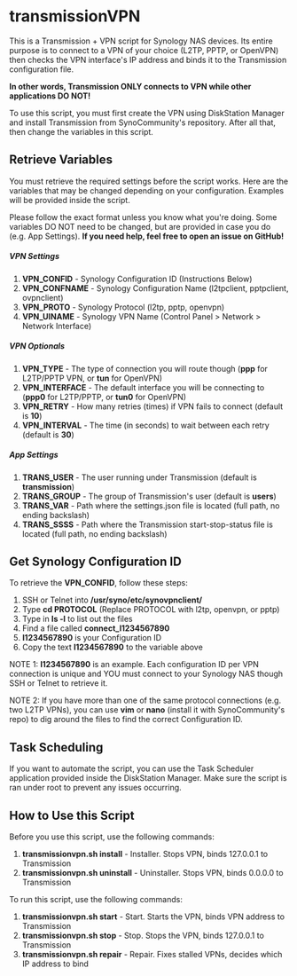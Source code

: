transmissionVPN
================

This is a Transmission + VPN script for Synology NAS devices. Its entire purpose is to connect to a VPN of your choice (L2TP, PPTP, or OpenVPN) then checks the VPN interface's IP address and binds it to the Transmission configuration file.

__In other words, Transmission ONLY connects to VPN while other applications DO NOT!__

To use this script, you must first create the VPN using DiskStation Manager and install Transmission from SynoCommunity's repository. After all that, then change the variables in this script.

## Retrieve Variables
You must retrieve the required settings before the script works. Here are the variables that may be changed depending on your configuration. Examples will be provided inside the script.

Please follow the exact format unless you know what you're doing. Some variables DO NOT need to be changed, but are provided in case you do (e.g. App Settings). __If you need help, feel free to open an issue on GitHub!__

##### VPN Settings
1. __VPN_CONFID__ - Synology Configuration ID (Instructions Below)
2. __VPN_CONFNAME__ - Synology Configuration Name (l2tpclient, pptpclient, ovpnclient)
3. __VPN_PROTO__ - Synology Protocol (l2tp, pptp, openvpn)
4. __VPN_UINAME__ - Synology VPN Name (Control Panel > Network > Network Interface)

##### VPN Optionals
1. __VPN_TYPE__ - The type of connection you will route though (__ppp__ for L2TP/PPTP VPN, or __tun__ for OpenVPN)
2. __VPN_INTERFACE__ - The default interface you will be connecting to (__ppp0__ for L2TP/PPTP, or __tun0__ for OpenVPN)
3. __VPN_RETRY__ - How many retries (times) if VPN fails to connect (default is __10__)
4. __VPN_INTERVAL__ - The time (in seconds) to wait between each retry (default is __30__)

##### App Settings
1. __TRANS_USER__ - The user running under Transmission (default is __transmission__)
2. __TRANS_GROUP__ - The group of Transmission's user (default is __users__)
3. __TRANS_VAR__ - Path where the settings.json file is located (full path, no ending backslash)
4. __TRANS_SSSS__ - Path where the Transmission start-stop-status file is located (full path, no ending backslash)

## Get Synology Configuration ID
To retrieve the __VPN_CONFID__, follow these steps:

1. SSH or Telnet into __/usr/syno/etc/synovpnclient/__
2. Type __cd PROTOCOL__ (Replace PROTOCOL with l2tp, openvpn, or pptp)
3. Type in __ls -l__ to list out the files
4. Find a file called __connect_l1234567890__
5. __l1234567890__ is your Configuration ID
6. Copy the text __l1234567890__ to the variable above

NOTE 1: __l1234567890__ is an example. Each configuration ID per VPN connection is unique and YOU must connect to your Synology NAS though SSH or Telnet to retrieve it.

NOTE 2: If you have more than one of the same protocol connections (e.g. two L2TP VPNs), you can use __vim__ or __nano__ (install it with SynoCommunity's repo) to dig around the files to find the correct Configuration ID.

## Task Scheduling
If you want to automate the script, you can use the Task Scheduler application provided inside the DiskStation Manager. Make sure the script is ran under root to prevent any issues occurring.

## How to Use this Script
Before you use this script, use the following commands:

1. __transmissionvpn.sh install__ - Installer. Stops VPN, binds 127.0.0.1 to Transmission
2. __transmissionvpn.sh uninstall__ - Uninstaller. Stops VPN, binds 0.0.0.0 to Transmission

To run this script, use the following commands:

1. __transmissionvpn.sh start__ - Start. Starts the VPN, binds VPN address to Transmission
2. __transmissionvpn.sh stop__ - Stop. Stops the VPN, binds 127.0.0.1 to Transmission
3. __transmissionvpn.sh repair__ - Repair. Fixes stalled VPNs, decides which IP address to bind